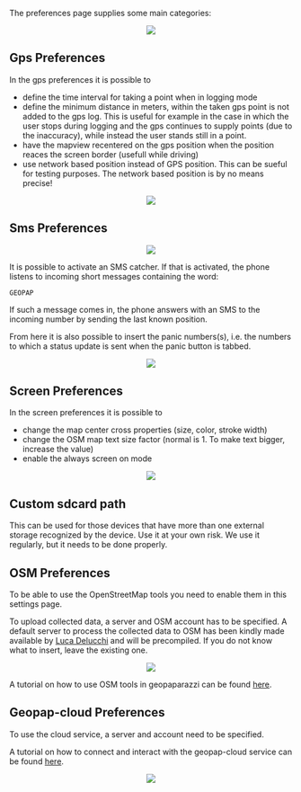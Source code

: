 The preferences page supplies some main categories:


<p align='center'><img src='http://wiki.geopaparazzi.googlecode.com/git/images3/18_preferences.png' /></p>

## Gps Preferences ##

In the gps preferences it is possible to
  * define the time interval for taking a point when in logging mode
  * define the minimum distance in meters, within the taken gps point is not added to the gps log. This is useful for example in the case in which the user stops during logging and the gps continues to supply points (due to the inaccuracy), while instead the user stands still in a point.
  * have the mapview recentered on the gps position when the position reaces the screen border (usefull while driving)
  * use network based position instead of GPS position. This can be sueful for testing purposes. The network based position is by no means precise!

<p align='center'><img src='http://wiki.geopaparazzi.googlecode.com/git/images3/19_preferences_gps.png' /></p>

## Sms Preferences ##

<p align='center'><img src='http://wiki.geopaparazzi.googlecode.com/git/images3/20_preferences_sms.png' /></p>

It is possible to activate an SMS catcher. If that is activated, the phone listens to incoming short messages containing the word:
```
GEOPAP
```
If such a message comes in, the phone answers with an SMS to the incoming number by sending the last known position.

From here it is also possible to insert the panic numbers(s), i.e. the numbers to which a status update is sent when the panic button is tabbed.

<p align='center'><img src='http://wiki.geopaparazzi.googlecode.com/git/images3/21_preferences_panicnum.png' /></p>

## Screen Preferences ##

In the screen preferences it is possible to
  * change the map center cross properties (size, color, stroke width)
  * change the OSM map text size factor (normal is 1. To make text bigger, increase the value)
  * enable the always screen on mode

<p align='center'><img src='http://wiki.geopaparazzi.googlecode.com/git/images3/22_preferences_screen.png' /></p>

## Custom sdcard path ##

This can be used for those devices that have more than one external storage recognized by the device.
Use it at your own risk. We use it regularly, but it needs to be done properly.

## OSM Preferences ##

To be able to use the OpenStreetMap tools you need to enable them in this settings page.

To upload collected data, a server and OSM account has to be specified. A default server to process the collected data to OSM has been kindly made available by [Luca Delucchi](http://gis.cri.fmach.it/delucchi/) and will be precompiled. If you do not know what to insert, leave the existing one.

<p align='center'><img src='http://wiki.geopaparazzi.googlecode.com/git/images3/22_preferences_osm.png' /></p>

A tutorial on how to use OSM tools in geopaparazzi can be found [here](OsmTools3.md).

## Geopap-cloud Preferences ##

To use the cloud service, a server and account need to be specified.

A tutorial on how to connect and interact with the geopap-cloud service can be found [here](GeopapCloud3.md).

<p align='center'><img src='http://wiki.geopaparazzi.googlecode.com/git/images3/22_preferences_cloud.png' /></p>

